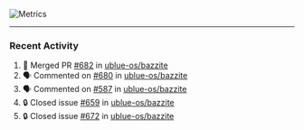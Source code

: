 ![Metrics](https://metrics.lecoq.io/KyleGospo?template=classic&base=header%2C%20activity%2C%20community%2C%20repositories%2C%20metadata&base.indepth=false&base.hireable=false&base.skip=false&config.timezone=America%2FLos_Angeles)

---
### Recent Activity
<!--START_SECTION:activity-->
1. 🎉 Merged PR [#682](https://github.com/ublue-os/bazzite/pull/682) in [ublue-os/bazzite](https://github.com/ublue-os/bazzite)
2. 🗣 Commented on [#680](https://github.com/ublue-os/bazzite/issues/680#issuecomment-1890611084) in [ublue-os/bazzite](https://github.com/ublue-os/bazzite)
3. 🗣 Commented on [#587](https://github.com/ublue-os/bazzite/pull/587#issuecomment-1890272758) in [ublue-os/bazzite](https://github.com/ublue-os/bazzite)
4. 🔒 Closed issue [#659](https://github.com/ublue-os/bazzite/issues/659) in [ublue-os/bazzite](https://github.com/ublue-os/bazzite)
5. 🔒 Closed issue [#672](https://github.com/ublue-os/bazzite/issues/672) in [ublue-os/bazzite](https://github.com/ublue-os/bazzite)
<!--END_SECTION:activity-->
